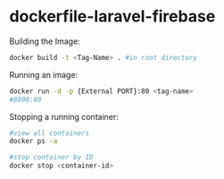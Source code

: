 # dockerfile-laravel-firebase

Building the Image:
```sh
docker build -t <Tag-Name> . #in root directory
```

Running an image:

```sh
docker run -d -p {External PORT}:80 <tag-name>
#8000:80 
```

Stopping a running container:

```sh
#view all containers
docker ps -a

#stop container by ID
docker stop <container-id>
```
